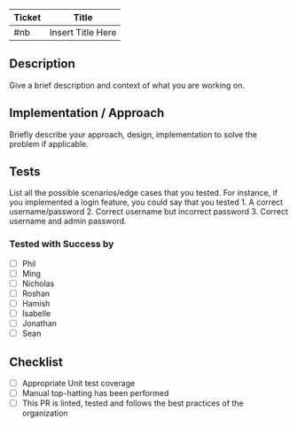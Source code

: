 Ticket | Title
---|---
#nb | Insert Title Here

## Description

Give a brief description and context of what you are working on.

## Implementation / Approach

Briefly describe your approach, design, implementation to solve the problem if applicable.

## Tests

List all the possible scenarios/edge cases that you tested. For instance, if you implemented a login feature, you could say that you tested 1. A correct username/password 2. Correct username but incorrect password 3. Correct username and admin password.

### Tested with Success by
- [ ] Phil
- [ ] Ming
- [ ] Nicholas
- [ ] Roshan
- [ ] Hamish
- [ ] Isabelle
- [ ] Jonathan
- [ ] Sean

## Checklist

- [ ] Appropriate Unit test coverage
- [ ] Manual top-hatting has been performed
- [ ] This PR is linted, tested and follows the best practices of the organization
